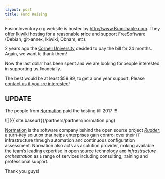 ```yaml
---
layout: post
title: Fund Raising
---
```


FusionInventory.org website is hosted by <http://www.Branchable.com>. 
They offer [Ikiwiki](http://ikiwiki.info/) hosting for a reasonable price
and support FreeSoftware (Debian, git-annex, Ikiwiki, Obnam, etc).

2 years ago the [Cornell University](http://www.cornell.edu/) decided to pay the
bill for 24 months. Again, we want to thank them!

Now the last dollar has been spent and we are looking for people interested in supporting us
financially.

The best would be at least $59.99, to get a one year support. Please [contact us if
you are interested](mailto:goneri@lebouder.net)!

## UPDATE

The people from [Normation](http://www.normation.com/) paid the hosting till 2017 !!!

![]({{ site.baseurl }}/partners/partners/normation.png)

[Normation](http://www.normation.com/) is the software company behind the open source project
_[Rudder](http://www.normation.com/solutions/rudder)_, a turn-key solution that helps
enterprises gain control over their IT infrastructure through automation and
continuous configuration assessment. Normation also acts as a solution
provider, making available the team’s leading expertise in open source
technology and _infrastructure orchestration_ as a range of services
including consulting, training and professional support.

Thank you guys!
